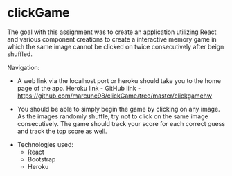 # clickGame

The goal with this assignment was to create an application utilizing React and various component creations to create a interactive memory game in which the same image cannot be clicked on twice consecutively after beign shuffled.

Navigation:

- A web link via the localhost port or heroku should take you to the home page of the app. 
Heroku link  - 
GitHub link - https://github.com/marcunc98/clickGame/tree/master/clickgamehw

- You should be able to simply begin the game by clicking on any image. As the images randomly shuffle, try not to click on the same image consecutively. The game should track 
your score for each correct guess and track the top score as well. 


* Technologies used:
  * React
  * Bootstrap
  * Heroku
  

